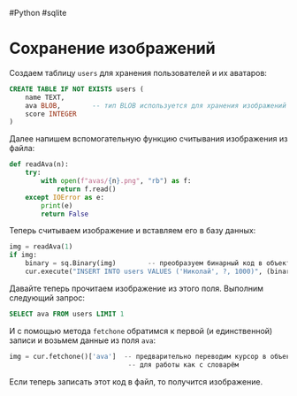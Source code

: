 #Python #sqlite

# Сохранение изображений

Создаем таблицу `users` для хранения пользователей и их аватаров:

```sql
CREATE TABLE IF NOT EXISTS users (
    name TEXT,
    ava BLOB,        -- тип BLOB используется для хранения изображений
    score INTEGER
)
```

Далее напишем вспомогательную функцию считывания изображения из файла:

```python
def readAva(n):
    try:
        with open(f"avas/{n}.png", "rb") as f:
            return f.read()
    except IOError as e:
        print(e)
        return False
```

Теперь считываем изображение и вставляем его в базу данных:

```python
img = readAva(1)
if img:
    binary = sq.Binary(img)        -- преобразуем бинарный код в объект sqlite
    cur.execute("INSERT INTO users VALUES ('Николай', ?, 1000)", (binary,))
```

Давайте теперь прочитаем изображение из этого поля. Выполним следующий запрос:

```sql
SELECT ava FROM users LIMIT 1
```

И с помощью метода `fetchone` обратимся к первой (и единственной) записи и возьмем данные из поля `ava`:

```python
img = cur.fetchone()['ava']  -- предварительно переводим курсор в объект типа Row 
                              -- для работы как с словарём
```

Если теперь записать этот код в файл, то получится изображение.
